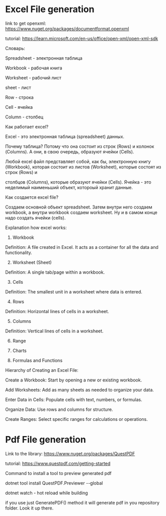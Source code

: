 # Excel File generation

link to get openxml: https://www.nuget.org/packages/documentformat.openxml

tutorial: https://learn.microsoft.com/en-us/office/open-xml/open-xml-sdk


Словарь:

Spreadsheet - электронная таблица

Workbook - рабочая книга

Worksheet - рабочий лист

sheet - лист

Row - строка

Cell - ячейка

Column - столбец

Как работает excel?

Excel - это электронная таблица (spreadsheet) данных.

Почему таблица? Потому что она состоит из строк (Rows) и колонок (Columns). А они, в свою очередь, образуют ячейки (Cells).

Любой excel файл представляет собой, как бы, электронную книгу (Workbook), которая состоит из листов (Worksheet), которые состоят из строк (Rows) и 

столбцов (Columns), которые образуют ячейки (Cells). Ячейка - это неделимый наименьший объект, котороый хранит данные.

Как создается excel file?

Создаем основной объект spreadsheet. Затем внутри него создаем workbook, а внутри workbook создаем worksheet. Ну и в самом конце надо создать ячейки (cells).


Explanation how excel works:

1. Workbook

Definition: A file created in Excel. It acts as a container for all the data and functionality.

2. Worksheet (Sheet)

Definition: A single tab/page within a workbook.

3. Cells

Definition: The smallest unit in a worksheet where data is entered.

4. Rows

Definition: Horizontal lines of cells in a worksheet.

5. Columns

Definition: Vertical lines of cells in a worksheet.

6. Range

7. Charts

8. Formulas and Functions

Hierarchy of Creating an Excel File:

Create a Workbook: Start by opening a new or existing workbook.

Add Worksheets: Add as many sheets as needed to organize your data.

Enter Data in Cells: Populate cells with text, numbers, or formulas.

Organize Data: Use rows and columns for structure.

Create Ranges: Select specific ranges for calculations or operations.


# Pdf File generation

Link to the library: https://www.nuget.org/packages/QuestPDF

tutorial: https://www.questpdf.com/getting-started


Command to install a tool to preview generated pdf

dotnet tool install QuestPDF.Previewer --global

dotnet watch - hot reload while building

if you use just GeneratePDF() method it will generate pdf in you repository folder. Look it up there.

